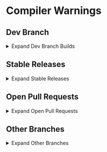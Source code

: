<!-- 
UPDATE VOM UPDATE
UPDATE

Use the following HTML inside the body of a gitlab
issue to create collapsible lists per branch type
and per build inside the branch type. 
-->
<h1>Compiler Warnings</h1>

<h2>Dev Branch</h2>
<details id="Dev Branch Summary">
<summary>Expand Dev Branch Builds</summary>
<blockquote>
<details>
<summary>Build #<span></span>10 (Fri Aug 05 2022 08:58:43) (6 warnings)</summary>
<blockquote>
<pre><code>MessageBroker\Broker.c(10) : warning C421 : unused variable
MessageBroker\Broker.c(23) : warning C422 : use of uninitialized variable
MessageBroker\Broker.c(75) : warning C423 : no default statement
Publisher\Publisher.c(10) : warning C421 : unused variable
Publisher\Publisher.c(23) : warning C422 : use of uninitialized variable
Publisher\Publisher.c(75) : warning C423 : no default statement</code></pre>
</blockquote>
</details>
<details>
<summary>Build #<span></span>9 (Fri Aug 04 2022 08:58:43) (6 warnings)</summary>
<blockquote>
<pre><code>MessageBroker\Broker.c(10) : warning C421 : unused variable
MessageBroker\Broker.c(23) : warning C422 : use of uninitialized variable
MessageBroker\Broker.c(75) : warning C423 : no default statement
Publisher\Publisher.c(10) : warning C421 : unused variable
Publisher\Publisher.c(23) : warning C422 : use of uninitialized variable
Publisher\Publisher.c(75) : warning C423 : no default statement</code></pre>
</blockquote>
</details>
<details>
<summary>Build #<span></span>8 (Fri Aug 03 2022 08:58:43) (6 warnings)</summary>
<blockquote>
<pre><code>MessageBroker\Broker.c(10) : warning C421 : unused variable
MessageBroker\Broker.c(23) : warning C422 : use of uninitialized variable
MessageBroker\Broker.c(75) : warning C423 : no default statement
Publisher\Publisher.c(10) : warning C421 : unused variable
Publisher\Publisher.c(23) : warning C422 : use of uninitialized variable
Publisher\Publisher.c(75) : warning C423 : no default statement</code></pre>
</blockquote>
</details>
<details>
<summary>Build #<span></span>7 (Fri Aug 02 2022 08:58:43) (6 warnings)</summary>
<blockquote>
<pre><code>MessageBroker\Broker.c(10) : warning C421 : unused variable
MessageBroker\Broker.c(23) : warning C422 : use of uninitialized variable
MessageBroker\Broker.c(75) : warning C423 : no default statement
Publisher\Publisher.c(10) : warning C421 : unused variable
Publisher\Publisher.c(23) : warning C422 : use of uninitialized variable
Publisher\Publisher.c(75) : warning C423 : no default statement</code></pre>
</blockquote>
</details>
<details>
<summary>Build #<span></span>6 (Fri Aug 01 2022 08:58:43) (6 warnings)</summary>
<blockquote>
<pre><code>MessageBroker\Broker.c(10) : warning C421 : unused variable
MessageBroker\Broker.c(23) : warning C422 : use of uninitialized variable
MessageBroker\Broker.c(75) : warning C423 : no default statement
Publisher\Publisher.c(10) : warning C421 : unused variable
Publisher\Publisher.c(23) : warning C422 : use of uninitialized variable
Publisher\Publisher.c(75) : warning C423 : no default statement</code></pre>
</blockquote>
</details>
</blockquote>
</details>

<h2>Stable Releases</h2>
<details id="Stable Releases Summary">
<summary>Expand Stable Releases</summary>
<blockquote>
<details>
<summary>3.0.1 Build #<span></span>23 (Fri Aug 05 2022 08:58:43) (6 warnings)</summary>
<blockquote>
<pre><code>MessageBroker\Broker.c(10) : warning C421 : unused variable
MessageBroker\Broker.c(23) : warning C422 : use of uninitialized variable
MessageBroker\Broker.c(75) : warning C423 : no default statement
Publisher\Publisher.c(10) : warning C421 : unused variable
Publisher\Publisher.c(23) : warning C422 : use of uninitialized variable
Publisher\Publisher.c(75) : warning C423 : no default statement</code></pre>
</blockquote>
</details>
<details>
<summary>3.0.0 Build #<span></span>17 (Fri Aug 04 2022 08:58:43) (6 warnings)</summary>
<blockquote>
<pre><code>MessageBroker\Broker.c(10) : warning C421 : unused variable
MessageBroker\Broker.c(23) : warning C422 : use of uninitialized variable
MessageBroker\Broker.c(75) : warning C423 : no default statement
Publisher\Publisher.c(10) : warning C421 : unused variable
Publisher\Publisher.c(23) : warning C422 : use of uninitialized variable
Publisher\Publisher.c(75) : warning C423 : no default statement</code></pre>
</blockquote>
</details>
<details>
<summary>2.2.0 Build #<span></span>8 (Fri Aug 03 2022 08:58:43) (6 warnings)</summary>
<blockquote>
<pre><code>MessageBroker\Broker.c(10) : warning C421 : unused variable
MessageBroker\Broker.c(23) : warning C422 : use of uninitialized variable
MessageBroker\Broker.c(75) : warning C423 : no default statement
Publisher\Publisher.c(10) : warning C421 : unused variable
Publisher\Publisher.c(23) : warning C422 : use of uninitialized variable
Publisher\Publisher.c(75) : warning C423 : no default statement</code></pre>
</blockquote>
</details>
<details>
<summary>2.1.0 Build #<span></span>7 (Fri Aug 02 2022 08:58:43) (6 warnings)</summary>
<blockquote>
<pre><code>MessageBroker\Broker.c(10) : warning C421 : unused variable
MessageBroker\Broker.c(23) : warning C422 : use of uninitialized variable
MessageBroker\Broker.c(75) : warning C423 : no default statement
Publisher\Publisher.c(10) : warning C421 : unused variable
Publisher\Publisher.c(23) : warning C422 : use of uninitialized variable
Publisher\Publisher.c(75) : warning C423 : no default statement</code></pre>
</blockquote>
</details>
<details>
<summary>2.0.0 Build #<span></span>6 (Fri Aug 01 2022 08:58:43) (6 warnings)</summary>
<blockquote>
<pre><code>MessageBroker\Broker.c(10) : warning C421 : unused variable
MessageBroker\Broker.c(23) : warning C422 : use of uninitialized variable
MessageBroker\Broker.c(75) : warning C423 : no default statement
Publisher\Publisher.c(10) : warning C421 : unused variable
Publisher\Publisher.c(23) : warning C422 : use of uninitialized variable
Publisher\Publisher.c(75) : warning C423 : no default statement</code></pre>
</blockquote>
</details>
</blockquote>
</details>

<h2>Open Pull Requests</h2>
<details id="PR Summary">
<summary>Expand Open Pull Requests</summary>
<blockquote>
<details>
<summary>PR-57 Build #<span></span>23 (Fri Aug 05 2022 08:58:43) (6 warnings)</summary>
<blockquote>
<pre><code>MessageBroker\Broker.c(10) : warning C421 : unused variable
MessageBroker\Broker.c(23) : warning C422 : use of uninitialized variable
MessageBroker\Broker.c(75) : warning C423 : no default statement
Publisher\Publisher.c(10) : warning C421 : unused variable
Publisher\Publisher.c(23) : warning C422 : use of uninitialized variable
Publisher\Publisher.c(75) : warning C423 : no default statement</code></pre>
</blockquote>
</details>
<details>
<summary>PR-42 Build #<span></span>17 (Fri Aug 04 2022 08:58:43) (6 warnings)</summary>
<blockquote>
<pre><code>MessageBroker\Broker.c(10) : warning C421 : unused variable
MessageBroker\Broker.c(23) : warning C422 : use of uninitialized variable
MessageBroker\Broker.c(75) : warning C423 : no default statement
Publisher\Publisher.c(10) : warning C421 : unused variable
Publisher\Publisher.c(23) : warning C422 : use of uninitialized variable
Publisher\Publisher.c(75) : warning C423 : no default statement</code></pre>
</blockquote>
</details>
<details>
<summary>PR-37 Build #<span></span>8 (Fri Aug 03 2022 08:58:43) (6 warnings)</summary>
<blockquote>
<pre><code>MessageBroker\Broker.c(10) : warning C421 : unused variable
MessageBroker\Broker.c(23) : warning C422 : use of uninitialized variable
MessageBroker\Broker.c(75) : warning C423 : no default statement
Publisher\Publisher.c(10) : warning C421 : unused variable
Publisher\Publisher.c(23) : warning C422 : use of uninitialized variable
Publisher\Publisher.c(75) : warning C423 : no default statement</code></pre>
</blockquote>
</details>
<details>
<summary>PR-23 Build #<span></span>7 (Fri Aug 02 2022 08:58:43) (6 warnings)</summary>
<blockquote>
<pre><code>MessageBroker\Broker.c(10) : warning C421 : unused variable
MessageBroker\Broker.c(23) : warning C422 : use of uninitialized variable
MessageBroker\Broker.c(75) : warning C423 : no default statement
Publisher\Publisher.c(10) : warning C421 : unused variable
Publisher\Publisher.c(23) : warning C422 : use of uninitialized variable
Publisher\Publisher.c(75) : warning C423 : no default statement</code></pre>
</blockquote>
</details>
<details>
<summary>PR-19 Build #<span></span>6 (Fri Aug 01 2022 08:58:43) (6 warnings)</summary>
<blockquote>
<pre><code>MessageBroker\Broker.c(10) : warning C421 : unused variable
MessageBroker\Broker.c(23) : warning C422 : use of uninitialized variable
MessageBroker\Broker.c(75) : warning C423 : no default statement
Publisher\Publisher.c(10) : warning C421 : unused variable
Publisher\Publisher.c(23) : warning C422 : use of uninitialized variable
Publisher\Publisher.c(75) : warning C423 : no default statement</code></pre>
</blockquote>
</details>
</blockquote>
</details>

<h2>Other Branches</h2>
<details id="Other Branches Summary">
<summary>Expand Other Branches</summary>
<blockquote>
<details>
<summary>ProxyExtension Build #<span></span>23 (Fri Aug 05 2022 08:58:43) (6 warnings)</summary>
<blockquote>
<pre><code>MessageBroker\Broker.c(10) : warning C421 : unused variable
MessageBroker\Broker.c(23) : warning C422 : use of uninitialized variable
MessageBroker\Broker.c(75) : warning C423 : no default statement
Publisher\Publisher.c(10) : warning C421 : unused variable
Publisher\Publisher.c(23) : warning C422 : use of uninitialized variable
Publisher\Publisher.c(75) : warning C423 : no default statement</code></pre>
</blockquote>
</details>
<details>
<summary>SecureBroker Build #<span></span>17 (Fri Aug 04 2022 08:58:43) (6 warnings)</summary>
<blockquote>
<pre><code>MessageBroker\Broker.c(10) : warning C421 : unused variable
MessageBroker\Broker.c(23) : warning C422 : use of uninitialized variable
MessageBroker\Broker.c(75) : warning C423 : no default statement
Publisher\Publisher.c(10) : warning C421 : unused variable
Publisher\Publisher.c(23) : warning C422 : use of uninitialized variable
Publisher\Publisher.c(75) : warning C423 : no default statement</code></pre>
</blockquote>
</details>
<details>
<summary>SubscriberOnSteroids Build #<span></span>8 (Fri Aug 03 2022 08:58:43) (6 warnings)</summary>
<blockquote>
<pre><code>MessageBroker\Broker.c(10) : warning C421 : unused variable
MessageBroker\Broker.c(23) : warning C422 : use of uninitialized variable
MessageBroker\Broker.c(75) : warning C423 : no default statement
Publisher\Publisher.c(10) : warning C421 : unused variable
Publisher\Publisher.c(23) : warning C422 : use of uninitialized variable
Publisher\Publisher.c(75) : warning C423 : no default statement</code></pre>
</blockquote>
</details>
<details>
<summary>Watchdog Build #<span></span>7 (Fri Aug 02 2022 08:58:43) (6 warnings)</summary>
<blockquote>
<pre><code>MessageBroker\Broker.c(10) : warning C421 : unused variable
MessageBroker\Broker.c(23) : warning C422 : use of uninitialized variable
MessageBroker\Broker.c(75) : warning C423 : no default statement
Publisher\Publisher.c(10) : warning C421 : unused variable
Publisher\Publisher.c(23) : warning C422 : use of uninitialized variable
Publisher\Publisher.c(75) : warning C423 : no default statement</code></pre>
</blockquote>
</details>
<details>
<summary>MQTTAdapter Build #<span></span>6 (Fri Aug 01 2022 08:58:43) (6 warnings)</summary>
<blockquote>
<pre><code>MessageBroker\Broker.c(10) : warning C421 : unused variable
MessageBroker\Broker.c(23) : warning C422 : use of uninitialized variable
MessageBroker\Broker.c(75) : warning C423 : no default statement
Publisher\Publisher.c(10) : warning C421 : unused variable
Publisher\Publisher.c(23) : warning C422 : use of uninitialized variable
Publisher\Publisher.c(75) : warning C423 : no default statement</code></pre>
</blockquote>
</details>
</blockquote>
</details>
